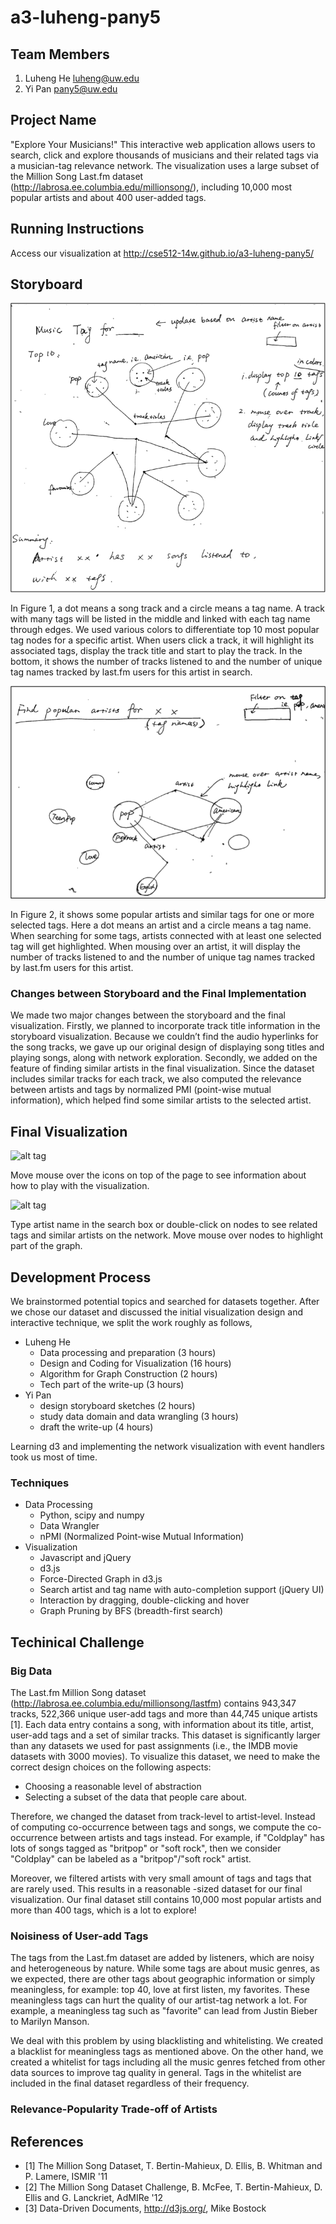 a3-luheng-pany5
===============

## Team Members

1. Luheng He luheng@uw.edu
2. Yi Pan pany5@uw.edu

## Project Name
"Explore Your Musicians!"
This interactive web application allows users to search, click and explore thousands of musicians and their related tags via a musician-tag relevance network. The visualization uses a large subset of the Million Song Last.fm dataset (http://labrosa.ee.columbia.edu/millionsong/), including 10,000 most popular artists and about 400 user-added tags.

## Running Instructions

Access our visualization at http://cse512-14w.github.io/a3-luheng-pany5/

## Storyboard

![alt tag](https://github.com/CSE512-14W/a3-luheng-pany5/raw/master/writeup/fig1.png)


In Figure 1, a dot means a song track and a circle means a tag name. A track with many tags will be listed in the middle and linked with each tag name through edges. We used various colors to differentiate top 10 most popular tag nodes for a specific artist. When users click a track, it will highlight its associated tags, display the track title and start to play the track. In the bottom, it shows the number of tracks listened to and the number of unique tag names tracked by last.fm users for this artist in search. 


![alt tag](https://github.com/CSE512-14W/a3-luheng-pany5/raw/master/writeup/fig2.png)


In Figure 2, it shows some popular artists and similar tags for one or more selected tags. Here a dot means an artist and a circle means a tag name. When searching for some tags, artists connected with at least one selected tag will get highlighted. When mousing over an artist, it will display the number of tracks listened to and the number of unique tag names tracked by last.fm users for this artist. 

### Changes between Storyboard and the Final Implementation

We made two major changes between the storyboard and the final visualization. Firstly, we planned to incorporate track title information in the storyboard visualization. Because we couldn’t find the audio hyperlinks for the song tracks, we gave up our original design of displaying song titles and playing songs, along with network exploration. Secondly, we added on the feature of finding similar artists in the final visualization. Since the dataset includes similar tracks for each track, we also computed the relevance between artists and tags by normalized PMI (point-wise mutual information), which helped find some similar artists to the selected artist.

## Final Visualization

![alt tag](https://raw.github.com/CSE512-14W/a3-luheng-pany5/master/writeup/Screen%20Shot%202014-02-10%20at%201.41.53%20PM.png)


Move mouse over the icons on top of the page to see information about how to play with the visualization.

![alt tag](https://raw.github.com/CSE512-14W/a3-luheng-pany5/master/writeup/Screen%20Shot%202014-02-10%20at%201.22.30%20PM.png)


Type artist name in the search box or double-click on nodes to see related tags and similar artists on the network. Move mouse over nodes to highlight part of the graph.


## Development Process

We brainstormed potential topics and searched for datasets together. After we chose our dataset and discussed the initial visualization design and interactive technique, we split the work roughly as follows,
- Luheng He
  -	Data processing and preparation				        (3 hours) 	
  -	Design and Coding for Visualization			      (16 hours)
  -	Algorithm for Graph Construction				      (2 hours)
  -	Tech part of the write-up					            (3 hours)
- Yi Pan
  -	design storyboard sketches				            (2 hours)
  -	study data domain and data wrangling 		    	(3 hours)
  - draft the write-up                    				(4 hours)

Learning d3 and implementing the network visualization with event handlers took us most of time.

### Techniques
- Data Processing
  - Python, scipy and numpy
  - Data Wrangler
  - nPMI (Normalized Point-wise Mutual Information)
- Visualization
  - Javascript and jQuery
  - d3.js
  - Force-Directed Graph in d3.js
  - Search artist and tag name with auto-completion support (jQuery UI)
  - Interaction by dragging, double-clicking and hover
  - Graph Pruning by BFS (breadth-first search)

## Techinical Challenge

### Big Data
The Last.fm Million Song dataset (http://labrosa.ee.columbia.edu/millionsong/lastfm) contains 943,347 tracks, 522,366 unique user-add tags and more than 44,745 unique artists [1]. Each data entry contains a song, with information about its title, artist, user-add tags and a set of similar tracks. This dataset is significantly larger than any datasets we used for past assignments (i.e., the IMDB movie datasets with 3000 movies). To visualize this dataset, we need to make the correct design choices on the following aspects:
- Choosing a reasonable level of abstraction
- Selecting a subset of the data that people care about.

Therefore, we changed the dataset from track-level to artist-level. Instead of computing co-occurrence between tags and songs, we compute the co-occurrence between artists and tags instead. For example, if "Coldplay" has lots of songs tagged as "britpop" or "soft rock", then we consider "Coldplay" can be labeled as a "britpop"/"soft rock" artist. 

Moreover, we filtered artists with very small amount of tags and tags that are rarely used. This results in a reasonable -sized dataset for our final visualization. Our final dataset still contains 10,000 most popular artists and more than 400 tags, which is a lot to explore!

### Noisiness of User-add Tags
The tags from the Last.fm dataset are added by listeners, which are noisy and heterogeneous by nature. While some tags are about music genres, as we expected, there are other tags about geographic information or simply meaningless, for example: top 40, love at first listen, my favorites. These meaningless tags can hurt the quality of our artist-tag network a lot. For example, a meaningless tag such as "favorite" can lead from Justin Bieber to Marilyn Manson.

We deal with this problem by using blacklisting and whitelisting. We created a blacklist for meaningless tags as mentioned above. On the other hand, we created a whitelist for tags including all the music genres fetched from other data sources to improve tag quality in general. Tags in the whitelist are included in the final dataset regardless of their frequency.

### Relevance-Popularity Trade-off of Artists




## References
- [1] The Million Song Dataset, T. Bertin-Mahieux, D. Ellis, B. Whitman and P. Lamere, ISMIR '11
- [2] The Million Song Dataset Challenge, B. McFee, T. Bertin-Mahieux, D. Ellis and G. Lanckriet, AdMIRe '12
- [3] Data-Driven Documents, http://d3js.org/, Mike Bostock

